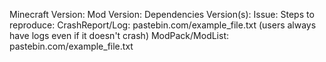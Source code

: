 Minecraft Version:
Mod Version:
Dependencies Version(s):
Issue:
Steps to reproduce:
CrashReport/Log: pastebin.com/example_file.txt (users always have logs even if it doesn't crash)
ModPack/ModList: pastebin.com/example_file.txt
